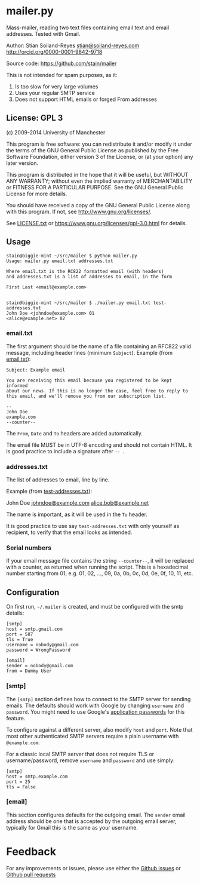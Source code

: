 # mailer.py

Mass-mailer, reading two text files containing email text and
email addresses. Tested with Gmail.

Author: Stian Soiland-Reyes <stian@soiland-reyes.com>
http://orcid.org/0000-0001-9842-9718

Source code: https://github.com/stain/mailer


This is not intended for spam purposes, as it:

1. Is too slow for very large volumes
2. Uses your regular SMTP service
3. Does not support HTML emails or forged From addresses


## License: GPL 3

(c) 2009-2014 University of Manchester

  This program is free software: you can redistribute it and/or modify
  it under the terms of the GNU General Public License as published by
  the Free Software Foundation, either version 3 of the License, or
  (at your option) any later version.

  This program is distributed in the hope that it will be useful,
  but WITHOUT ANY WARRANTY; without even the implied warranty of
  MERCHANTABILITY or FITNESS FOR A PARTICULAR PURPOSE.  See the
  GNU General Public License for more details.

  You should have received a copy of the GNU General Public License
  along with this program.  If not, see <http://www.gnu.org/licenses/>.

See [LICENSE.txt](LICENSE.txt) or https://www.gnu.org/licenses/gpl-3.0.html for details.



## Usage

    stain@biggie-mint ~/src/mailer $ python mailer.py 
    Usage: mailer.py email.txt addresses.txt

    Where email.txt is the RC822 formatted email (with headers)
    and addresses.txt is a list of addresses to email, in the form

    First Last <email@example.com>


    stain@biggie-mint ~/src/mailer $ ./mailer.py email.txt test-addresses.txt 
    John Doe <johndoe@example.com> 01
    <alice@example.net> 02

### email.txt

The first argument should be the name of a file containing an RFC822 valid 
message, including header lines (minimum `Subject`). Example (from [email.txt](email.txt)):

    Subject: Example email 

    You are receiving this email because you registered to be kept informed
    about our news. If this is no longer the case, feel free to reply to
    this email, and we'll remove you from our subscription list.

    -- 
    John Doe
    example.com
    --counter--

The `From`, `Date` and `To` headers are added automatically.

The email file MUST be in UTF-8 encoding and should not contain HTML.
It is good practice to include a signature after `-- `.


### addresses.txt

The list of addresses to email, line by line.

Example (from [test-addresses.txt](test-addresses.txt)):

  John Doe <johndoe@example.com>
  <alice.bob@example.net>

The name is important, as it will be used in the `To` header.

It is good practice to use say `test-addresses.txt` with
only yourself as recipient, to verify that the email looks as intended.

### Serial numbers

If your email message file contains the string ``--counter--``, it will be
replaced with a counter, as returned when running the script. This is a
hexadecimal number starting from 01, e.g. 01, 02, ...,
09, 0a, 0b, 0c, 0d, 0e, 0f, 10, 11, etc.


## Configuration

On first run, `~/.mailer` is created, and must be configured with the 
smtp details:

    [smtp]
    host = smtp.gmail.com
    port = 587
    tls = True
    username = nobody@gmail.com
    password = WrongPassword

    [email]
    sender = nobody@gmail.com
    from = Dummy User


### [smtp]

The `[smtp]` section defines how to connect to the SMTP server for sending emails. The 
defaults should work with Google by changing `username` and `password`. You might need to use
Google's [application passwords](https://security.google.com/settings/security/apppasswords)
for this feature.


To configure against a different server, also modify `host` and `port`. Note that 
most other authenticated SMTP servers require a plain username with
`@example.com`.

For a classic local SMTP server that does not require TLS or username/password, remove
`username` and `password` and use simply:

    [smtp]
    host = smtp.example.com
    port = 25
    tls = False

### [email]

This section configures defaults for the outgoing email. The `sender` email
address should be one that is accepted by the outgoing email server, typically
for Gmail this is the same as your username.

# Feedback

For any improvements or issues, please use either the 
[Github issues](https://github.com/stain/mailer/issues)
or [Github pull requests](https://github.com/stain/mailer/pulls)


